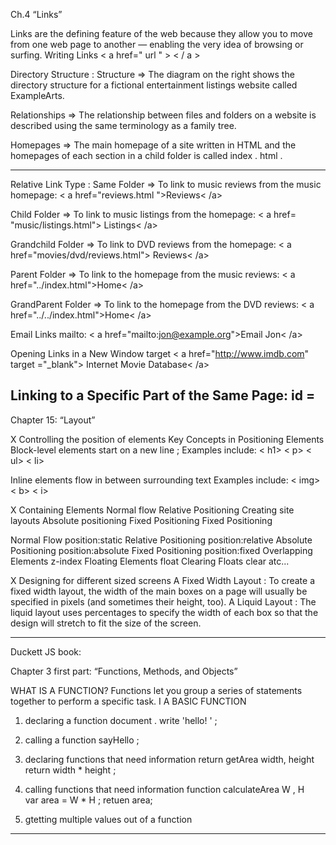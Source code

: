 Ch.4 “Links”

Links are the defining feature of the web because they allow you to move from one web page to another — enabling the very idea of browsing or surfing.
Writing Links < a href=" url " > < / a >

Directory Structure :
Structure => The diagram on the right shows 
the directory structure for a fictional entertainment listings website called ExampleArts. 

Relationships => The relationship between 
files and folders on a website is described using the same terminology as a family tree.  

Homepages => 
The main homepage of a site 
written in HTML and the homepages of each section in a child folder is called index . html .

-----
Relative Link Type :
Same Folder => To link to music reviews from the music homepage:
< a href="reviews.html ">Reviews< /a>

Child Folder => To link to music listings from the homepage:
< a href=  "music/listings.html"> Listings< /a>

Grandchild Folder => To link to DVD reviews from the homepage:
< a href="movies/dvd/reviews.html">
Reviews< /a>

Parent Folder => To link to the homepage from the music reviews:
< a href="../index.html">Home< /a> 


GrandParent Folder => To link to the homepage from the DVD reviews:
< a href="../../index.html">Home< /a>

Email Links mailto:  < a href="mailto:jon@example.org">Email Jon< /a>

Opening Links in a New Window target 
< a href="http://www.imdb.com" target ="_blank">
Internet Movie Database< /a>

Linking to a Specific Part of the Same Page: id =
--------------
Chapter 15: “Layout” 

X Controlling the position of elements
Key Concepts in Positioning Elements
Block-level elements
start on a new line ; Examples include:
< h1>  < p> < ul> < li>

Inline elements
flow in between 
surrounding text
Examples include:
< img> < b> < i>

X Containing Elements 
Normal flow  Relative Positioning 
Creating site layouts  Absolute positioning   Fixed Positioning    Fixed Positioning 

Normal Flow            position:static 
Relative Positioning   position:relative 
Absolute Positioning   position:absolute
Fixed Positioning      position:fixed 
Overlapping Elements   z-index
Floating Elements      float
Clearing Floats        clear atc...

X Designing for different sized screens
A Fixed Width Layout : To create a fixed width layout, the width of the main boxes on a page will usually be specified in pixels (and sometimes their height, too).
A Liquid Layout   :   The liquid layout uses percentages to specify the width of each box so that the design will stretch to fit the size of the screen.

------------------------------------
Duckett JS book: 

Chapter 3 first part: “Functions, Methods, and Objects”

WHAT IS A FUNCTION? Functions let you group a series of statements together to perform a specific task. I
A BASIC FUNCTION 
1. declaring a function
document . write  'hello! '  ;
2. calling a function 
sayHello  ;
3. declaring functions that need information 
return getArea width, height 
return width * height ;

4. calling functions that need information 
function calculateArea  W , H  
var  area = W * H ;
retuen area;

5. gtetting multiple values out of a function

----



